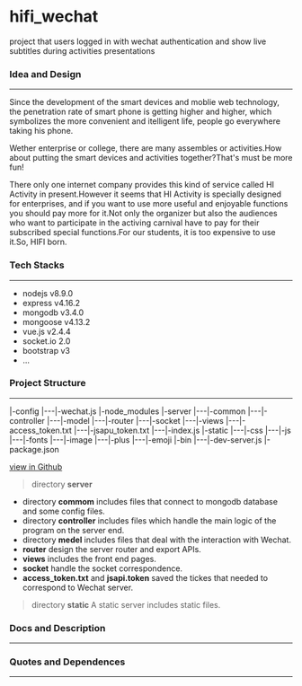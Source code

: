 # hifi_wechat
project that users logged in with wechat authentication and show live subtitles during activities presentations

### Idea and Design
***
Since the development of the smart devices and moblie web technology, the penetration rate of smart phone is getting higher and higher, which symbolizes the more convenient and itelligent life, people go everywhere taking his phone.

Wether enterprise or college, there are many assembles or activities.How about putting the smart devices and activities together?That's must be more fun!

There only one internet company provides this kind of service called HI Activity in present.However it seems that HI Activity is specially designed for enterprises, and if you want to use more useful and enjoyable functions you should pay more for it.Not only the organizer but also the audiences who want to participate in the activing carnival have to pay for their subscribed special functions.For our students, it is too expensive to use it.So, HIFI born.

### Tech Stacks
***
* nodejs v8.9.0
* express v4.16.2
* mongodb v3.4.0
* mongoose v4.13.2
* vue.js v2.4.4
* socket.io 2.0
* bootstrap v3
* ...

### Project Structure
***
|-config
|---|-wechat.js
|-node_modules
|-server
|---|-common
|---|-controller
|---|-model
|---|-router
|---|-socket
|---|-views
|---|-access_token.txt
|---|-jsapu_token.txt
|---|-index.js
|-static
|---|-css
|---|-js
|---|-fonts
|---|-image
|---|-plus
|---|-emoji
|-bin
|---|-dev-server.js
|-package.json

[view in Github](https://github.com/PorYoung/hifi_wechat)
> directory **server**
* directory **commom** includes files that connect to  mongodb database and some config files.
* directory **controller** includes files which handle the main logic of the program on the server end.
* directory **medel** includes files that deal with the interaction with Wechat.
* **router** design the server router and export APIs.
* **views** includes the front end pages.
* **socket** handle the socket correspondence.
* **access_token.txt** and **jsapi.token** saved the tickes that needed to correspond to Wechat server.

> directory **static**
A static server includes static files.

### Docs and Description
***

### Quotes and Dependences
***
